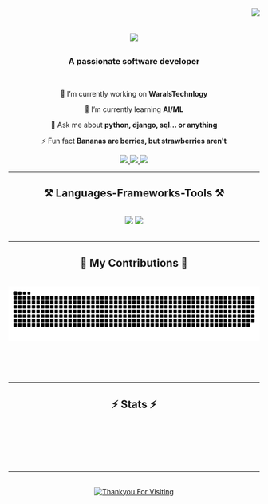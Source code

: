 <img align="right" src="https://visitor-badge.laobi.icu/badge?page_id=Amankumaraman.Amankumaraman" />

<h1 align="center">
    <img src="https://readme-typing-svg.herokuapp.com/?font=Righteous&size=35&center=true&vCenter=true&width=500&height=70&duration=4000&lines=Hi+There!+👋;+I'm+Aman+Kumar!;" />
</h1>

<h3 align="center">A passionate software developer</h3>

<br/>

<div align="center">
 
 🔭 I’m currently working on **WaralsTechnlogy**
 
 🌱 I’m currently learning **AI/ML**

💬 Ask me about **python, django, sql... or anything**

⚡ Fun fact **Bananas are berries, but strawberries aren't**

 </div>
 
<div align="center"> 
  <a href="mailto:amanking177@gmail.com">
    <img src="https://img.shields.io/badge/Gmail-333333?style=for-the-badge&logo=gmail&logoColor=red" />
  </a>
  <a href="https://www.linkedin.com/in/aman-kumar-here-for-you/" target="_blank">
    <img src="https://img.shields.io/badge/LinkedIn-0077B5?style=for-the-badge&logo=linkedin&logoColor=white" target="_blank" />
  </a>
  <a href="https://github.com/Amankumaraman" target="_blank">
     <img src="https://img.shields.io/badge/Portfolio-FF5722?style=for-the-badge&logo=todoist&logoColor=white" target="_blank" /> <!-- sqlite, safari, google-chrome are other good icon options -->
  </a>
</div>

 <hr/>
 
<h2 align="center">⚒️ Languages-Frameworks-Tools ⚒️</h2>
<br/>
<div align="center">
    <img src="https://skillicons.dev/icons?i=react,bootstrap,,html,css,vscode,github,tailwind,git,r" />
    <img src="https://skillicons.dev/icons?i=python,javascript,firebase,django,java,mysql,flask" /><br>
</div>

<br/>
<hr/>

<div align="center">
  <h2>🐍 My Contributions 🐍</h2>
  <br>
  <img alt="snake eating my contributions" src="https://raw.githubusercontent.com/salesp07/salesp07/output/github-contribution-grid-snake.svg" />
  
  <br/><br/><br/>
</div>

<hr/>

<h2 align="center">⚡ Stats ⚡</h2>
<br>
<div align=center>
 
  <br/>

</div>

<br/><br/>

<hr/>

<br/>


<div align="center">
<a href='' target='_blank'><img height='64' style='border:0px;height:64px;' src='[https://storage.ko-fi.com/cdn/kofi1.png?v=3](https://www.google.com/url?sa=i&url=https%3A%2F%2Fwww.modgility.com%2Fblog%2Fthank-you-page-examples&psig=AOvVaw3A6LowZTiGgmPFgmKyUaIS&ust=1711009989672000&source=images&cd=vfe&opi=89978449&ved=0CBIQjRxqFwoTCJDIsIe3goUDFQAAAAAdAAAAABAE)https://www.google.com/url?sa=i&url=https%3A%2F%2Fwww.modgility.com%2Fblog%2Fthank-you-page-examples&psig=AOvVaw3A6LowZTiGgmPFgmKyUaIS&ust=1711009989672000&source=images&cd=vfe&opi=89978449&ved=0CBIQjRxqFwoTCJDIsIe3goUDFQAAAAAdAAAAABAE' border='0' alt='Thankyou For Visiting' /></a>
</div>

<br/>
